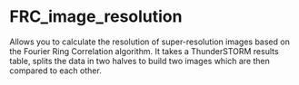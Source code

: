 # FRC_image_resolution
Allows you to calculate the resolution of super-resolution images based on the Fourier Ring Correlation algorithm. It takes a ThunderSTORM results table, splits the data in two halves to build two images which are then compared to each other.
